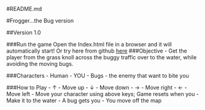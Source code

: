 #README.md

#Frogger...the Bug version

##Version 1.0

###Run the game
    Open the Index.html file in a browser and it will automatically start!
    Or try here from github [here](https://github.com/excelandaccess/Project3_Arcade/index.html)
###Objective
    - Get the player from the grass knoll across the buggy traffic over to the water, while avoiding the moving bugs.

###Characters
    - Human - YOU
    - Bugs - the enemy that want to bite you

###How to Play
    - ↑ - Move up
    - ↓ - Move down
    - → - Move right
    - ← - Move left
    - Move your character using above keys;  Game resets when you 
        - Make it to the water
        - A bug gets you
        - You move off the map
